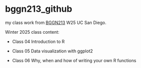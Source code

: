 # bggn213_github
my class work from [BGGN213](https://bioboot.github.io/bggn213_W25/) W25 UC San Diego.

Winter 2025 class content:

- Class 04 Introduction to R

- Class 05 Data visualization with ggplot2

- Class 06 Why, when and how of writing your own R functions


